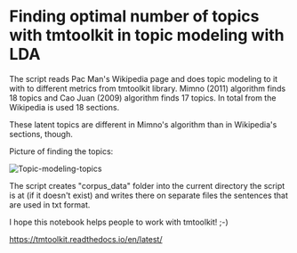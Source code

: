 # Finding optimal number of topics with tmtoolkit in topic modeling with LDA

The script reads Pac Man's Wikipedia page and does topic modeling to it with to different metrics from tmtoolkit library. Mimno (2011) algorithm finds 18 topics and Cao Juan (2009) algorithm finds 17 topics. In total from the Wikipedia is used 18 sections.

These latent topics are different in Mimno's algorithm than in Wikipedia's sections, though.

Picture of finding the topics:

![Topic-modeling-topics](https://user-images.githubusercontent.com/61118857/212576099-e528ee23-0478-48ec-9e41-036434bd0190.png)


The script creates "corpus_data" folder into the current directory the script is at (if it doesn't exist) and writes there on separate files the sentences that are used in txt format.

I hope this notebook helps people to work with tmtoolkit! ;-)

https://tmtoolkit.readthedocs.io/en/latest/
